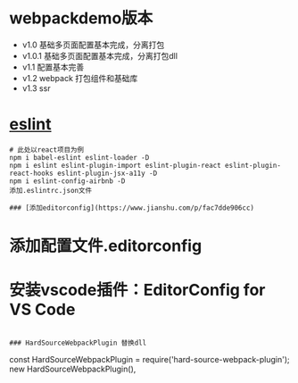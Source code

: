 # webpackdemo版本
* v1.0 基础多页面配置基本完成，分离打包
* v1.0.1 基础多页面配置基本完成，分离打包dll
* v1.1 配置基本完善
* v1.2 webpack 打包组件和基础库
* v1.3 ssr


# [eslint](https://www.npmjs.com/package/eslint-config-airbnb)
```
# 此处以react项目为例
npm i babel-eslint eslint-loader -D
npm i eslint eslint-plugin-import eslint-plugin-react eslint-plugin-react-hooks eslint-plugin-jsx-a11y -D
npm i eslint-config-airbnb -D
添加.eslintrc.json文件

### [添加editorconfig](https://www.jianshu.com/p/fac7dde906cc)
```
# 添加配置文件.editorconfig
# 安装vscode插件：EditorConfig for VS Code
```

### HardSourceWebpackPlugin 替换dll
```
const HardSourceWebpackPlugin = require('hard-source-webpack-plugin');
new HardSourceWebpackPlugin(),

```
